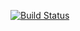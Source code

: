 [![Build Status](https://travis-ci.org/Geomint/django_blog.svg?branch=master)](https://travis-ci.org/Geomint/django_blog)